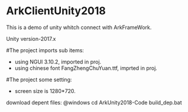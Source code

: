 # ArkClientUnity2018
This is a demo of unity whitch connect with ArkFrameWork.

Unity version-2017.x

#The project imports sub items:
- using NGUI 3.10.2, imported in proj.
- using chinese font FangZhengChuYuan.ttf, imprted in proj.

#The project some setting:
- screen size is 1280*720. 


download depent files:
@windows
cd ArkUnity2018-Code
build_dep.bat


